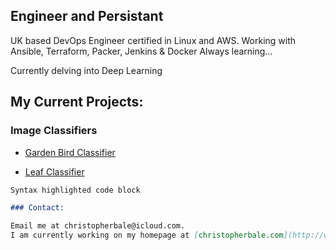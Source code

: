 ## Engineer and Persistant 

UK based DevOps Engineer certified in Linux and AWS. Working with Ansible, Terraform, Packer, Jenkins & Docker Always learning...

Currently delving into Deep Learning 

## My Current Projects: 

### Image Classifiers

- [Garden Bird Classifier](https://github.com/donbale/garden-bird-classifier)

- [Leaf Classifier](https://github.com/donbale/leaf-classifier)

```markdown
Syntax highlighted code block

### Contact:

Email me at christopherbale@icloud.com.
I am currently working on my homepage at [christopherbale.com](http://www.christopherbale.com) 
